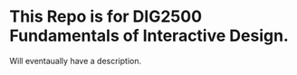 # This Repo is for DIG2500 Fundamentals of Interactive Design.
Will eventaually have a description.
